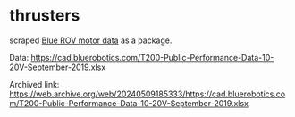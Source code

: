 # thrusters

scraped [Blue ROV motor data](https://bluerobotics.com/store/thrusters/t100-t200-thrusters/t200-thruster-r2-rp/) as a package.

Data: https://cad.bluerobotics.com/T200-Public-Performance-Data-10-20V-September-2019.xlsx

Archived link: https://web.archive.org/web/20240509185333/https://cad.bluerobotics.com/T200-Public-Performance-Data-10-20V-September-2019.xlsx
